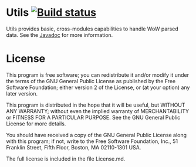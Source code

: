 # Utils  [![Build status](https://travis-ci.org/Warkdev/Utils.png)][1]
Utils provides basic, cross-modules capabilities to handle WoW parsed data. See the [Javadoc][2] for more information.

# License
This program is free software; you can redistribute it and/or modify it under the terms of the GNU General Public License as published by the Free Software Foundation; either version 2 of the License, or (at your option) any later version.

This program is distributed in the hope that it will be useful, but WITHOUT ANY WARRANTY; without even the implied warranty of MERCHANTABILITY or FITNESS FOR A PARTICULAR PURPOSE. See the GNU General Public License for more details.

You should have received a copy of the GNU General Public License along with this program; if not, write to the Free Software Foundation, Inc., 51 Franklin Street, Fifth Floor, Boston, MA 02110-1301 USA.

The full license is included in the file License.md.

[1]: https://travis-ci.org/Warkdev/Utils "Travis CI · JaNGOS Utils build status"
[2]: http://warkdev.github.io/Utils/apidocs/ "JaNGOS Utils javadoc"

